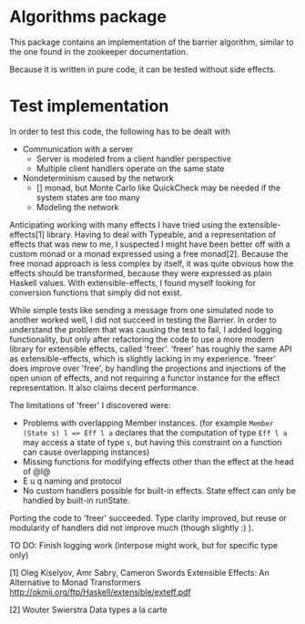 
Algorithms package
===

This package contains an implementation of the barrier algorithm, similar to the one found in the zookeeper documentation.

Because it is written in pure code, it can be tested without side effects.


Test implementation
===

In order to test this code, the following has to be dealt with
 * Communication with a server
    - Server is modeled from a client handler perspective
    - Multiple client handlers operate on the same state
 * Nondeterminism caused by the network
    - [] monad, but Monte Carlo like QuickCheck may be needed if the system states are too many
    - Modeling the network

Anticipating working with many effects I have tried using the extensible-effects[1] library. Having to deal with Typeable, and a representation of effects that was new to me, I suspected I might have been better off with a custom monad or a monad expressed using a free monad[2].
Because the free monad approach is less complex by itself, it was quite obvious how the effects should be transformed, because they were expressed as plain Haskell values. With extensible-effects, I found myself looking for conversion functions that simply did not exist.

While simple tests like sending a message from one simulated node to another worked well, I did not succeed in testing the Barrier. In order to understand the problem that was causing the test to fail, I added logging functionality, but only after refactoring the code to use a more modern library for extensible effects, called 'freer'.
'freer' has roughly the same API as extensible-effects, which is slightly lacking in my experience. 'freer' does improve over 'free', by handling the projections and injections of the open union of effects, and not requiring a functor instance for the effect representation. It also claims decent performance.

The limitations of 'freer' I discovered were:
 - Problems with overlapping Member instances.
   (for example `Member (State s) l => Eff l a` declares that the computation of type `Eff l a` may access a state of type `s`, but having this constraint on a function can cause overlapping instances)
 - Missing functions for modifying effects other than the effect at the head of @l@
 - E u q  naming and protocol
 - No custom handlers possible for built-in effects. State effect can only be handled by built-in runState.

Porting the code to 'freer' succeeded. Type clarity improved, but reuse or modularity of handlers did not improve much (though slightly :) ).

TO DO:
Finish logging work (interpose might work, but for specific type only)


[1] Oleg Kiselyov, Amr Sabry, Cameron Swords
Extensible Effects: An Alternative to Monad Transformers
http://okmij.org/ftp/Haskell/extensible/exteff.pdf

[2] Wouter Swierstra
Data types a la carte